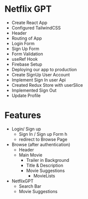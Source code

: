 # Netflix GPT

- Create React App
- Configured TailwindCSS
- Header
- Routing of App
- Login Form
- Sign Up Form
- Form Validation
- useRef Hook
- Firebase Setup
- Deploying our app to production
- Create SignUp User Account
- Implement Sign In user Api
- Created Redux Store with userSlice
- Implemented Sign Out
- Update Profile

# Features

- Login/ Sign up
  - Sign In / Sign up Form h
  - redirect to Browse Page
- Browse (after authentication)
  - Header
  - Main Movie
    - Trailer in Background
    - Title & Description
    - Movie Suggestions
      - MovieLists
- NetflixGPT
  - Search Bar
  - Movie Suggestions
